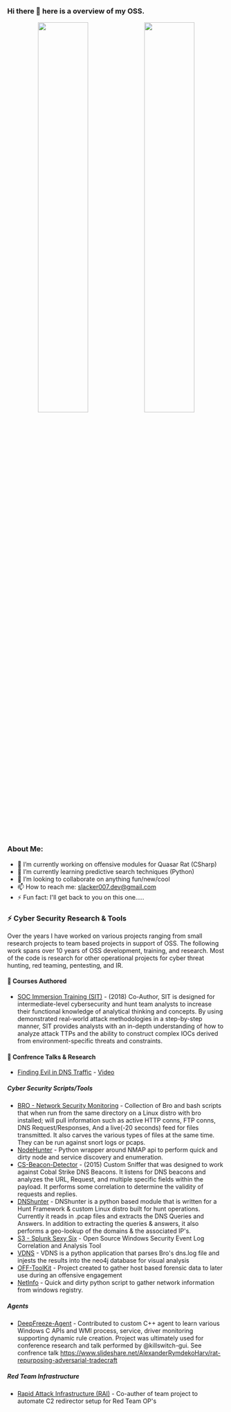 ### Hi there 👋 here is a overview of my OSS.

<!--
**slacker007/slacker007** is a ✨ _special_ ✨ repository because its `README.md` (this file) appears on your GitHub profile.

Here are some ideas to get you started:

- 🔭 I’m currently working on Offensive modules for Quasar Rat (CSharp)
- 🌱 I’m currently learning predictive search techniques (Python)
- 👯 I’m looking to collaborate on anything fun/new/cool
- 📫 How to reach me: slacker007.dev@gmail.com
- ⚡ Fun fact: I'll get back to you on this one.....
-->

<p align="center">
  <img width="48%" src="https://github-readme-stats.vercel.app/api?username=slacker007&show_icons=true&&count_private=true&hide_border=true&theme=radical" />
  <img width="48%" src="https://github-readme-streak-stats.herokuapp.com/?user=slacker007&hide_border=true&theme=radical" />
</p>

### About Me:
- 🔭 I’m currently working on offensive modules for Quasar Rat (CSharp)
- 🌱 I’m currently learning predictive search techniques (Python)
- 👯 I’m looking to collaborate on anything fun/new/cool
- 📫 How to reach me: slacker007.dev@gmail.com
- ⚡ Fun fact: I'll get back to you on this one.....


### ⚡ Cyber Security Research & Tools
Over the years I have worked on various projects ranging from small research projects to team based projects in support of OSS. The following work spans over 10 years of OSS development, training, and research. Most of the code is research for other operational projects for cyber threat hunting, red teaming, pentesting, and IR.


#### 🌱 Courses Authored
* [SOC Immersion Training (SIT)](https://train.obscuritylabs.com/courses/sit-soc-immersion-training) - (2018) Co-Author, SIT is designed for intermediate-level cybersecurity and hunt team analysts to increase their functional knowledge of analytical thinking and concepts. By using demonstrated real-world attack methodologies in a step-by-step manner, SIT provides analysts with an in-depth understanding of how to analyze attack TTPs and the ability to construct complex IOCs derived from environment-specific threats and constraints.
#### 💬 Confrence Talks & Research

* [Finding Evil in DNS Traffic](https://www.slideshare.net/real_slacker007/finding-evil-in-dns-traffic) - [Video](https://youtu.be/Asfdcn9HNfk)

##### Cyber Security Scripts/Tools

* [BRO - Network Security Monitoring](https://github.com/slacker007/Bro-NetworkSecurityMonitoring) - Collection of Bro and bash scripts that when run from the same directory on a Linux distro with bro installed; will pull information such as active HTTP conns, FTP conns, DNS Request/Responses, And a live(-20 seconds) feed for files transmitted. It also carves the various types of files at the same time. They can be run against snort logs or pcaps.
* [NodeHunter](https://github.com/slacker007/NodeHunter) - Python wrapper around NMAP api to perform quick and dirty node and service discovery and enumeration.
* [CS-Beacon-Detector](https://github.com/slacker007/CS-Beacon-Detector/) - (2015) Custom Sniffer that was designed to work against Cobal Strike DNS Beacons. It listens for DNS beacons and analyzes the URL, Request, and multiple specific fields within the payload. It performs some correlation to determine the validity of requests and replies.
* [DNShunter](https://github.com/slacker007/DNShunter) - DNShunter is a python based module that is written for a Hunt Framework & custom Linux distro built for hunt operations. Currently it reads in .pcap files and extracts the DNS Queries and Answers. In addition to extracting the queries & answers, it also performs a geo-lookup of the domains & the associated IP's.
* [S3 - Splunk Sexy Six](https://github.com/slacker007/S3) - Open Source Windows Security Event Log Correlation and Analysis Tool
* [VDNS](https://github.com/slacker007/vdns) - VDNS is a python application that parses Bro's dns.log file and injests the results into the neo4j database for visual analysis
* [OFF-ToolKit](https://github.com/Offensive-Forensic-Framework/OFF-ToolKit/) - Project created to gather host based forensic data to later use during an offensive engagement
* [NetInfo](https://github.com/slacker007/OFF-CODE/blob/master/Net_Info.py) - Quick and dirty python script to gather network information from windows registry.


##### Agents

* [DeepFreeze-Agent](https://github.com/killswitch-GUI/DeepFreeze-Agent) - Contributed to custom C++ agent to learn various Windows C APIs and WMI process, service, driver monitoring supporting dynamic rule creation. Project was ultimately used for conference research and talk performed by @killswitch-gui. See confrence talk https://www.slideshare.net/AlexanderRymdekoHarv/rat-repurposing-adversarial-tradecraft


##### Red Team Infrastructure

* [Rapid Attack Infrastructure (RAI)](https://github.com/obscuritylabs/RAI) - Co-auther of team project to automate C2 redirector setup for Red Team OP's


